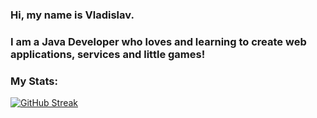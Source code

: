 ### Hi, my name is Vladislav.
### I am a Java Developer who loves and learning to create web applications, services and little games!
### My Stats:
[![GitHub Streak](http://github-readme-streak-stats.herokuapp.com?user=Volthree&theme=dark&mode=weekly&exclude_days=Tue%2CWed&hide_current_streak=true)](https://git.io/streak-stats)
